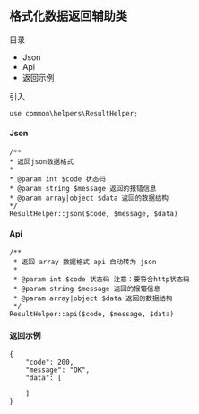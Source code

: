 ## 格式化数据返回辅助类

目录

- Json
- Api
- 返回示例

引入

```
use common\helpers\ResultHelper;
```

#### Json

```
/**
* 返回json数据格式
*
* @param int $code 状态码
* @param string $message 返回的报错信息
* @param array|object $data 返回的数据结构
*/
ResultHelper::json($code, $message, $data)
```

#### Api

```
/**
 * 返回 array 数据格式 api 自动转为 json
 *
 * @param int $code 状态码 注意：要符合http状态码
 * @param string $message 返回的报错信息
 * @param array|object $data 返回的数据结构
 */
ResultHelper::api($code, $message, $data)
```

#### 返回示例

```
{
    "code": 200,
    "message": "OK",
    "data": [
        
    ]
}
```